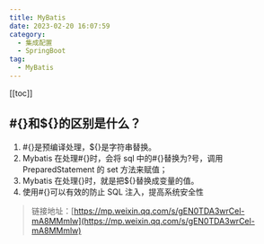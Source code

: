 ```yaml
---
title: MyBatis
date: 2023-02-20 16:07:59
category: 
  - 集成配置
  - SpringBoot
tag: 
  - MyBatis
---
```


<!-- more -->

[[toc]]

## #{}和${}的区别是什么？

1. #{}是预编译处理，${}是字符串替换。
2. Mybatis 在处理#{}时，会将 sql 中的#{}替换为?号，调用 PreparedStatement 的 set 方法来赋值；
3. Mybatis 在处理{}时，就是把${}替换成变量的值。
4. 使用#{}可以有效的防止 SQL 注入，提高系统安全性

> 链接地址：[https://mp.weixin.qq.com/s/gEN0TDA3wrCel-mA8MMmlw](https://mp.weixin.qq.com/s/gEN0TDA3wrCel-mA8MMmlw)
